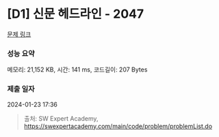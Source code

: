 # [D1] 신문 헤드라인 - 2047 

[문제 링크](https://swexpertacademy.com/main/code/problem/problemDetail.do?contestProbId=AV5QKsLaAy0DFAUq) 

### 성능 요약

메모리: 21,152 KB, 시간: 141 ms, 코드길이: 207 Bytes

### 제출 일자

2024-01-23 17:36



> 출처: SW Expert Academy, https://swexpertacademy.com/main/code/problem/problemList.do